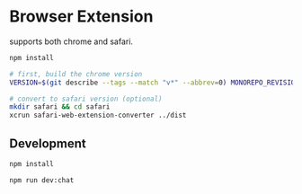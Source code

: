 # Browser Extension

supports both chrome and safari.

```bash
npm install

# first, build the chrome version
VERSION=$(git describe --tags --match "v*" --abbrev=0) MONOREPO_REVISION=$(git rev-parse HEAD | cut -c1-6) BETA_BUILD=false PD_API_ENDPOINT=https://app.paperdebugger.com npm run build

# convert to safari version (optional)
mkdir safari && cd safari
xcrun safari-web-extension-converter ../dist
```

## Development

```bash
npm install

npm run dev:chat
```
